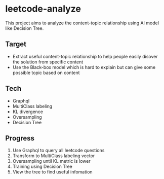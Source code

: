 # leetcode-analyze
This project aims to analyze the content-topic relationship using AI model like Decision Tree.
## Target
- Extract useful content-topic relationship to help people easily disover the solution from specific content
- Use the Black-box model which is hard to explain but can give some possible topic based on content

## Tech
- Graphql
- MultiClass labeling
- KL divergence
- Oversampling
- Decision Tree

## Progress
1. Use Graphql to query all leetcode questions
2. Transform to MultiClass labeling vector
3. Oversampling until KL metric is lower
4. Training using Decision Tree
5. View the tree to find useful infomation

